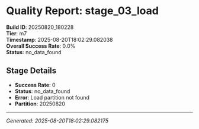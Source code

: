 # Quality Report: stage_03_load

**Build ID**: 20250820_180228  
**Tier**: m7  
**Timestamp**: 2025-08-20T18:02:29.082038  
**Overall Success Rate**: 0.0%  
**Status**: no_data_found

## Stage Details

- **Success Rate**: 0
- **Status**: no_data_found
- **Error**: Load partition not found
- **Partition**: 20250820

---
*Generated: 2025-08-20T18:02:29.082175*
